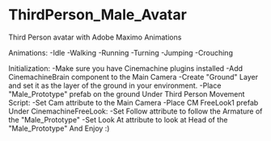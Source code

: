 # ThirdPerson_Male_Avatar
 Third Person avatar with Adobe Maximo Animations


Animations:
-Idle
-Walking
-Running
-Turning
-Jumping
-Crouching


Initialization:
-Make sure you have Cinemachine plugins installed
-Add CinemachineBrain component to the Main Camera
-Create "Ground" Layer and set it as the layer of the ground in your environment.
-Place "Male_Prototype" prefab on the ground
	Under Third Person Movement Script:
	-Set Cam attribute to the Main Camera
-Place CM FreeLook1 prefab
	Under CinemachineFreeLook:
	-Set Follow attribute to follow the Armature of the "Male_Prototype"
	-Set Look At attribute to look at Head of the "Male_Prototype"
And Enjoy :)

